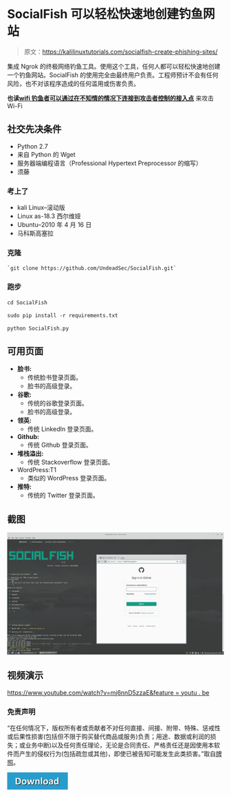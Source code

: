 # SocialFish 可以轻松快速地创建钓鱼网站

> 原文：<https://kalilinuxtutorials.com/socialfish-create-phishing-sites/>

集成 Ngrok 的终极网络钓鱼工具。使用这个工具，任何人都可以轻松快速地创建一个钓鱼网站。SocialFish 的使用完全由最终用户负责。工程师预计不会有任何风险，也不对该程序造成的任何滥用或伤害负责。 

**也读[wifi 钓鱼者可以通过在不知情的情况下连接到攻击者控制的接入点](http://kalilinuxtutorials.com/wifiphisher-attacker-controlled/)** 来攻击 Wi-Fi

## **社交先决条件**

*   Python 2.7
*   来自 Python 的 Wget
*   服务器端编程语言（Professional Hypertext Preprocessor 的缩写）
*   须藤

### **考上了** 

*   kali Linux–滚动版
*   Linux as-18.3 西尔维娅
*   Ubuntu–2010 年 4 月 16 日
*   马科斯高塞拉

### **克隆**

```
`git clone https://github.com/UndeadSec/SocialFish.git` 
```

### **跑步**

```
cd SocialFish 
```

```
sudo pip install -r requirements.txt 
```

```
python SocialFish.py 
```

## **可用页面**

*   **脸书:**
    *   传统脸书登录页面。
    *   脸书的高级登录。
*   **谷歌:**
    *   传统的谷歌登录页面。
    *   脸书的高级登录。
*   **领英:**
    *   传统 LinkedIn 登录页面。
*   **Github:**
    *   传统 Github 登录页面。
*   **堆栈溢出:**
    *   传统 Stackoverflow 登录页面。
*   WordPress:T1
    *   类似的 WordPress 登录页面。
*   **推特:**
    *   传统的 Twitter 登录页面。

## **截图**

![SocialFish](img//c47a6aacc6f0abe9589389ad51cfd003.png)

## **视频演示** 

[https://www.youtube.com/watch?v=mj6nnD5zzaE&feature = youtu . be](https://www.youtube.com/watch?v=mj6nnD5zzaE&feature=youtu.be)

### 免责声明 

“在任何情况下，版权所有者或贡献者不对任何直接、间接、附带、特殊、惩戒性或后果性损害(包括但不限于购买替代商品或服务)负责；用途、数据或利润的损失；或业务中断)以及任何责任理论，无论是合同责任、严格责任还是因使用本软件而产生的侵权行为(包括疏忽或其他)，即使已被告知可能发生此类损害。”取自[牌照](https://github.com/UndeadSec/SocialFish/blob/master/LICENSE)。

[![](img//a51de913dc60eee505c4a68651ee8e4d.png)](https://github.com/UndeadSec/SocialFish)